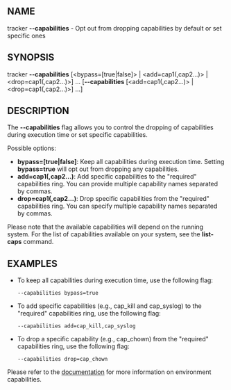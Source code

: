 ## NAME

tracker **--capabilities** - Opt out from dropping capabilities by default or set specific ones

## SYNOPSIS

tracker **--capabilities** [\<bypass=[true|false]\> | \<add=cap1(,cap2...)\> | \<drop=cap1(,cap2...)\>] ... [**--capabilities** \[<add=cap1(,cap2...)\> | \<drop=cap1(,cap2...)\>] ...]

## DESCRIPTION

The **--capabilities** flag allows you to control the dropping of capabilities during execution time or set specific capabilities.

Possible options:

- **bypass=[true|false]**: Keep all capabilities during execution time. Setting **bypass=true** will opt out from dropping any capabilities.
- **add=cap1(,cap2...)**: Add specific capabilities to the "required" capabilities ring. You can provide multiple capability names separated by commas.
- **drop=cap1(,cap2...)**: Drop specific capabilities from the "required" capabilities ring. You can specify multiple capability names separated by commas.

Please note that the available capabilities will depend on the running system. For the list of capabilities available on your system, see the **list-caps** command.

## EXAMPLES

- To keep all capabilities during execution time, use the following flag:

  ```console
  --capabilities bypass=true
  ```

- To add specific capabilities (e.g., cap_kill and cap_syslog) to the "required" capabilities ring, use the following flag:

  ```console
  --capabilities add=cap_kill,cap_syslog
  ```

- To drop a specific capability (e.g., cap_chown) from the "required" capabilities ring, use the following flag:

  ```console
  --capabilities drop=cap_chown
  ```

Please refer to the [documentation](../deep-dive/dropping-capabilities.md) for more information on environment capabilities.
